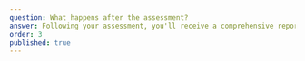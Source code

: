 ```yaml
---
question: What happens after the assessment?
answer: Following your assessment, you'll receive a comprehensive report detailing the findings, diagnosis (if applicable), and personalised recommendations. We'll discuss the results with you and provide guidance on next steps, including support services and workplace adjustments.
order: 3
published: true
---
```

